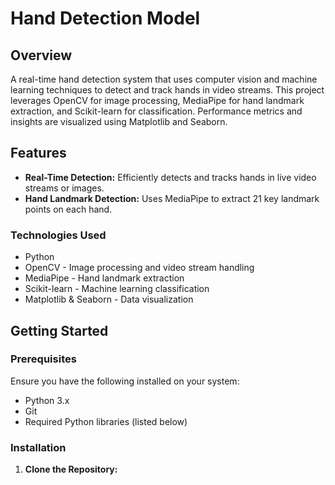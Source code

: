 # Hand Detection Model  

## Overview  
A real-time hand detection system that uses computer vision and machine learning techniques to detect and track hands in video streams. This project leverages OpenCV for image processing, MediaPipe for hand landmark extraction, and Scikit-learn for classification. Performance metrics and insights are visualized using Matplotlib and Seaborn.  

## Features  
- **Real-Time Detection:** Efficiently detects and tracks hands in live video streams or images.  
- **Hand Landmark Detection:** Uses MediaPipe to extract 21 key landmark points on each hand.  

### Technologies Used
- Python
- OpenCV - Image processing and video stream handling
- MediaPipe - Hand landmark extraction
- Scikit-learn - Machine learning classification
- Matplotlib & Seaborn - Data visualization
  
## Getting Started  

### Prerequisites  
Ensure you have the following installed on your system:  
- Python 3.x  
- Git  
- Required Python libraries (listed below)  

### Installation  

1. **Clone the Repository:**  
   ```bash
   


